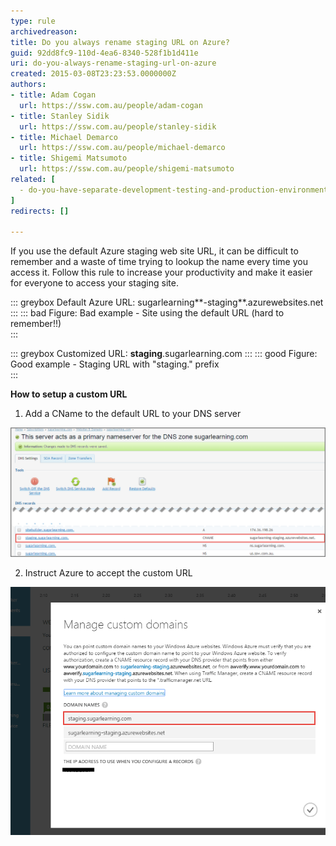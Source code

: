 ```yaml
---
type: rule
archivedreason: 
title: Do you always rename staging URL on Azure?
guid: 92dd8fc9-110d-4ea6-8340-528f1b1d411e
uri: do-you-always-rename-staging-url-on-azure
created: 2015-03-08T23:23:53.0000000Z
authors:
- title: Adam Cogan
  url: https://ssw.com.au/people/adam-cogan
- title: Stanley Sidik
  url: https://ssw.com.au/people/stanley-sidik
- title: Michael Demarco
  url: https://ssw.com.au/people/michael-demarco
- title: Shigemi Matsumoto
  url: https://ssw.com.au/people/shigemi-matsumoto
related: [
  - do-you-have-separate-development-testing-and-production-environments
]
redirects: []

---
```


If you use the default Azure staging web site URL, it can be difficult to remember and a waste of time trying to lookup the name every time you access it. Follow this rule to increase your productivity and make it easier for everyone to access your staging site.

<!--endintro-->

::: greybox
Default Azure URL:
sugarlearning**-staging**&#46;azurewebsites&#46;net
:::
::: bad
Figure: Bad example - Site using the default URL (hard to remember!!)  
:::

::: greybox
Customized URL:
**staging**&#46;sugarlearning&#46;com
:::
::: good
Figure: Good example - Staging URL with "staging&#46;" prefix  
:::

**How to setup a custom URL**

1. Add a CName to the default URL to your DNS server

![Figure: CName being added to DNS for the default URL](2015-03-10_17-13-55.png) 

2. Instruct Azure to accept the custom URL

![Figure: Azure being configured to accept the CName](custom-domains.png)
